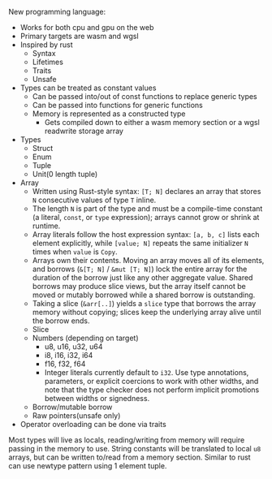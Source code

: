 New programming language:

* Works for both cpu and gpu on the web
* Primary targets are wasm and wgsl
* Inspired by rust
    * Syntax
    * Lifetimes
    * Traits
    * Unsafe
* Types can be treated as constant values
    * Can be passed into/out of const functions to replace generic types
    * Can be passed into functions for generic functions
    * Memory is represented as a constructed type
        * Gets compiled down to either a wasm memory section or a wgsl readwrite storage array
* Types
    * Struct
    * Enum
    * Tuple
    * Unit(0 length tuple)
* Array
    * Written using Rust-style syntax: `[T; N]` declares an array that stores `N` consecutive values of type `T` inline.
    * The length `N` is part of the type and must be a compile-time constant (a literal, `const`, or `type` expression); arrays cannot grow or shrink at runtime.
    * Array literals follow the host expression syntax: `[a, b, c]` lists each element explicitly, while `[value; N]` repeats the same initializer `N` times when `value` is `Copy`.
    * Arrays own their contents. Moving an array moves all of its elements, and borrows (`&[T; N]` / `&mut [T; N]`) lock the entire array for the duration of the borrow just like any other aggregate value. Shared borrows may produce slice views, but the array itself cannot be moved or mutably borrowed while a shared borrow is outstanding.
    * Taking a slice (`&arr[..]`) yields a `slice` type that borrows the array memory without copying; slices keep the underlying array alive until the borrow ends.
    * Slice
    * Numbers (depending on target)
        * u8, u16, u32, u64
        * i8, i16, i32, i64
        * f16, f32, f64
        * Integer literals currently default to `i32`. Use type annotations, parameters, or explicit coercions to work with other widths, and note that the type checker does not perform implicit promotions between widths or signedness.
    * Borrow/mutable borrow
    * Raw pointers(unsafe only)
* Operator overloading can be done via traits

Most types will live as locals, reading/writing from memory will require passing in the memory to use.
String constants will be translated to local `u8` arrays, but can be written to/read from a memory section.
Similar to rust can use newtype pattern using 1 element tuple.
